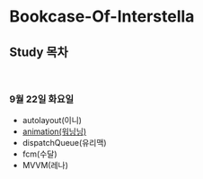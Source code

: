 # Bookcase-Of-Interstella 
## Study 목차


<br>

### 9월 22일 화요일
- autolayout(이니)
- [animation(워닝닝)](https://github.com/everydayiOS/Bookcase-Of-Interstella/edit/master/Study/Animation.md)
- dispatchQueue(유리맥)
- fcm(수달)
- MVVM(레나)
